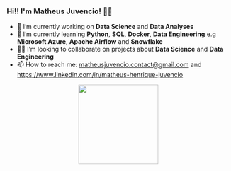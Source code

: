 ### Hi!! I'm Matheus Juvencio! 👋🏾

- 🔭 I’m currently working on **Data Science** and **Data Analyses**
- 🌱 I’m currently learning **Python**, **SQL**, **Docker**, **Data Engineering** e.g **Microsoft Azure**, **Apache Airflow** and **Snowflake**
- 💪🏾 I’m looking to collaborate on projects about **Data Science** and **Data Engineering**
- 📫 How to reach me: <matheusjuvencio.contact@gmail.com> and <https://www.linkedin.com/in/matheus-henrique-juvencio>

<div align="center">
  <a href="https://github.com/MatheusHJuvencio">
  <img height="180em" src="https://github-readme-stats.vercel.app/api?username=MatheusHJuvencio&show_icons=true&theme=dark&include_all_commits=true&count_private=true"/>
</div>
